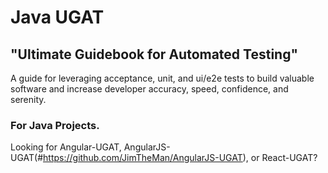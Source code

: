 # Java UGAT

## "Ultimate Guidebook for Automated Testing"

A guide for leveraging acceptance, unit, and ui/e2e tests to build valuable software and increase developer accuracy, speed, confidence, and serenity. 
 
### For Java Projects.

Looking for Angular-UGAT, AngularJS-UGAT(#https://github.com/JimTheMan/AngularJS-UGAT), or React-UGAT?
